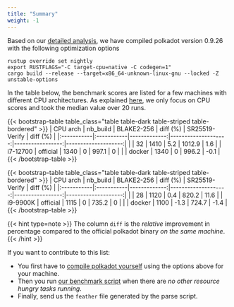 ```yaml
---
title: "Summary"
weight: -1
---
```



Based on our [detailed analysis](/optimized/analysis-0-9-26), we have compiled polkadot version 0.9.26 with the following optimization options
```Shell
rustup override set nightly
export RUSTFLAGS="-C target-cpu=native -C codegen=1"
cargo build --release --target=x86_64-unknown-linux-gnu --locked -Z unstable-options
```
In the table below, the benchmark scores are listed for a few machines with different CPU architectures. As explained [here](/optimized/analysis-0-9-26), we only focus on CPU scores and took the median value over 20 runs.


{{< bootstrap-table table_class="table table-dark table-striped table-bordered" >}}
| CPU arch   | nb_build   |   BLAKE2-256 |   diff (%) |   SR25519-Verify |  diff (%) |
|:-----------|:-----------|-------------:|--------------------:|-----------------:|--------------------:|
|            | 32         |         1410 |                 5.2 |           1012.9 |                 1.6 |
| i7-12700   | official   |         1340 |                 0   |            997.1 |                 0   |
|            | docker     |         1340 |                 0   |            996.2 |                -0.1 |
{{< /bootstrap-table >}}

{{< bootstrap-table table_class="table table-dark table-striped table-bordered" >}}
| CPU arch   | nb_build   |   BLAKE2-256 |   diff (%) |   SR25519-Verify |  diff (%) |
|:-----------|:-----------|-------------:|--------------------:|-----------------:|--------------------:|
|            | 28         |         1120 |                 0.4 |            820.2 |                11.6 |
| i9-9900K   | official   |         1115 |                 0   |            735.2 |                 0   |
|            | docker     |         1100 |                -1.3 |            724.7 |                -1.4 |
{{< /bootstrap-table >}}


{{< hint type=note >}}
The column ``diff`` is the *relative* improvement in percentage compared to the official polkadot binary *on the same machine*.
{{< /hint >}}


If you want to contribute to this list:
- You first have to [compile polkadot yourself](/optimized/compile) using the options above for your machine. 
- Then you run [our benchmark script](https://github.com/MathCryptoDoc/polkadot-optimized) when there are *no other resource hungry tasks running*.
- Finally, send us the ``feather`` file generated by the parse script.